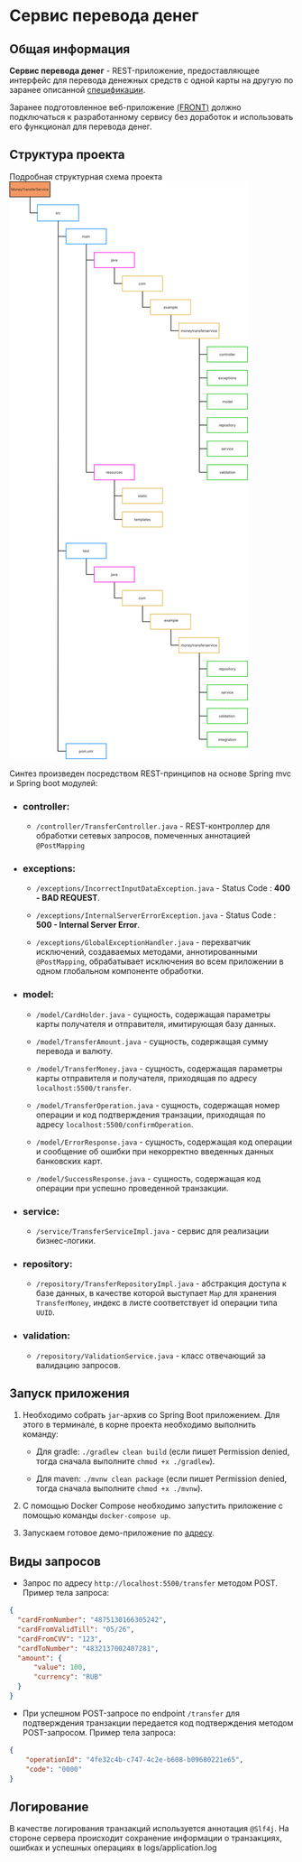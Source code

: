# Сервис перевода денег
## Общая информация
**Сервис перевода денег** - REST-приложение, предоставляющее интерфейс для перевода денежных средств с одной карты на другую по заранее описанной [спецификации](https://github.com/netology-code/jd-homeworks/blob/master/diploma/MoneyTransferServiceSpecification.yaml).

Заранее подготовленное веб-приложение [(FRONT)](https://github.com/serp-ya/card-transfer) должно подключаться к разработанному сервису без доработок и использовать его функционал для перевода денег.

## Структура проекта

Подробная структурная схема проекта
![](/picture/Group.svg)

Синтез произведен посредством REST-принципов на основе Spring mvc и Spring boot модулей:

- ### controller: 
 
  - `/controller/TransferController.java` - REST-контроллер для обработки сетевых запросов, помеченных аннотацией `@PostMapping` 
                   
- ### exceptions:
  
  - `/exceptions/IncorrectInputDataException.java` - Status Code : **400 - BAD REQUEST**.

  - `/exceptions/InternalServerErrorException.java` - Status Code : **500 - Internal Server Error**.
  
  - `/exceptions/GlobalExceptionHandler.java` - перехватчик исключений, создаваемых методами, аннотированными `@PostMapping`, обрабатывает исключения во всем приложении в одном глобальном компоненте обработки.

- ### model:
  - `/model/CardHolder.java` - сущность, содержащая параметры карты получателя и отправителя, имитирующая базу данных.
  
  - `/model/TransferAmount.java` - сущность, содержащая сумму перевода и валюту.
  
  - `/model/TransferMoney.java` - сущность, содержащая параметры карты отправителя и получателя, приходящая по адресу `localhost:5500/transfer`.
  
  - `/model/TransferOperation.java` - сущность, содержащая номер операции и код подтверждения транзации, приходящая по адресу `localhost:5500/confirmOperation`.
  
  - `/model/ErrorResponse.java` - сущность, содержащая код операции и сообщение об ошибки при некорректно введенных данных банковских карт.
  
  - `/model/SuccessResponse.java` - сущность, содержащая код операции при успешно проведенной транзакции.

- ### service:
   - `/service/TransferServiceImpl.java` - сервис для реализации бизнес-логики.


- ### repository:
  - `/repository/TransferRepositoryImpl.java` - абстракция доступа к базе данных, в качестве которой выступает `Map` для хранения `TransferMoney`, индекс в листе соответствует id операции типа `UUID`.

- ### validation:
  - `/repository/ValidationService.java` - класс отвечающий за валидацию запросов.

## Запуск приложения

1. Необходимо собрать `jar`-архив со Spring Boot приложением. Для этого в терминале, в корне проекта необходимо выполнить команду:

    - Для gradle: `./gradlew clean build` (если пишет Permission denied, тогда сначала выполните `chmod +x ./gradlew`).
  
    - Для maven: `./mvnw clean package` (если пишет Permission denied, тогда сначала выполните `chmod +x ./mvnw`).

2. С помощью Docker Compose необходимо запустить приложение с помощью команды `docker-compose up`.

3. Запускаем готовое демо-приложение по [адресу](https://serp-ya.github.io/card-transfer/).

## Виды запросов
- Запрос по адресу `http://localhost:5500/transfer` методом POST. Пример тела запроса:
```json
{
  "cardFromNumber": "4875130166305242",
  "cardFromValidTill": "05/26",
  "cardFromCVV": "123",
  "cardToNumber": "4832137002407281",
  "amount": {
      "value": 100,
      "currency": "RUB"
  }
}
```

- При успешном POST-запросе по endpoint `/transfer` для подтверждения транзакции передается код подтверждения методом POST-запросом. Пример тела запроса:
  

```json
{
    "operationId": "4fe32c4b-c747-4c2e-b608-b09680221e65",
    "code": "0000" 
}
```

## Логирование
В качестве логирования транзакций используется аннотация `@Slf4j`. На стороне сервера происходит сохранение информации о транзакциях, ошибках и успешных операциях в logs/application.log